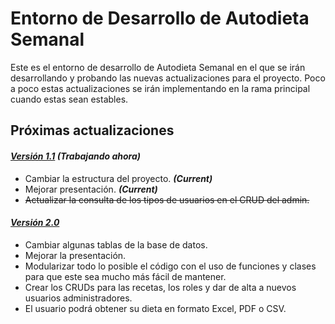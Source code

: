 # Entorno de Desarrollo de Autodieta Semanal
Este es el entorno de desarrollo de Autodieta Semanal en el que se irán desarrollando y probando las nuevas actualizaciones para el proyecto. Poco a poco estas actualizaciones se irán implementando en la rama principal cuando estas sean estables.

## Próximas actualizaciones

#### *[Versión 1.1](https://github.com/AlvaroCamposVega/autodieta-semanal/tree/desarrollo-v1.1) (Trabajando ahora)*
* Cambiar la estructura del proyecto. ***(Current)***
* Mejorar presentación. ***(Current)***
* ~~Actualizar la consulta de los tipos de usuarios en el CRUD del admin.~~
  
#### *[Versión 2.0](https://github.com/AlvaroCamposVega/autodieta-semanal/tree/desarrollo-v2.0)*
* Cambiar algunas tablas de la base de datos.
* Mejorar la presentación.
* Modularizar todo lo posible el código con el uso de funciones y clases para que este sea mucho más fácil de mantener.
* Crear los CRUDs para las recetas, los roles y dar de alta a nuevos usuarios administradores.
* El usuario podrá obtener su dieta en formato Excel, PDF o CSV.
